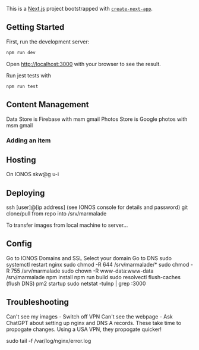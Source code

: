 This is a [Next.js](https://nextjs.org) project bootstrapped with [`create-next-app`](https://nextjs.org/docs/app/api-reference/cli/create-next-app).

## Getting Started

First, run the development server:

```bash
npm run dev
```

Open [http://localhost:3000](http://localhost:3000) with your browser to see the result.

Run jest tests with

```
npm run test
```

## Content Management

Data Store is Firebase with msm gmail
Photos Store is Google photos with msm gmail

### Adding an item

## Hosting
On IONOS skw@g u-i

## Deploying
ssh [user]@[ip address]
(see IONOS console for details and password)
git clone/pull from repo into /srv/marmalade

To transfer images from local machine to server...


## Config
Go to IONOS Domains and SSL 
Select your domain
Go to DNS
sudo systemctl restart nginx
sudo chmod -R 644 /srv/marmalade/*
sudo chmod -R 755 /srv/marmalade
sudo chown -R www-data:www-data /srv/marmalade
npm install
npm run build
sudo resolvectl flush-caches     (flush DNS)
pm2 startup
sudo netstat -tulnp | grep :3000

## Troubleshooting
Can't see my images - Switch off VPN
Can't see the webpage - Ask ChatGPT about setting up nginx and DNS A records.  These take time to propogate changes. Using a USA VPN, they propogate quicker!

sudo tail -f /var/log/nginx/error.log



